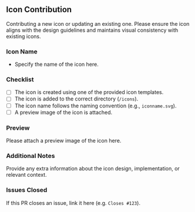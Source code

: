 ## Icon Contribution

Contributing a new icon or updating an existing one. Please ensure the icon aligns with the design guidelines and maintains visual consistency with existing icons.

### Icon Name

- Specify the name of the icon here.

### Checklist

- [ ] The icon is created using one of the provided icon templates.
- [ ] The icon is added to the correct directory (`/icons`).
- [ ] The icon name follows the naming convention (e.g., `iconname.svg`).
- [ ] A preview image of the icon is attached.

### Preview

Please attach a preview image of the icon here.

### Additional Notes

Provide any extra information about the icon design, implementation, or relevant context.

### Issues Closed

If this PR closes an issue, link it here (e.g. `Closes #123`).